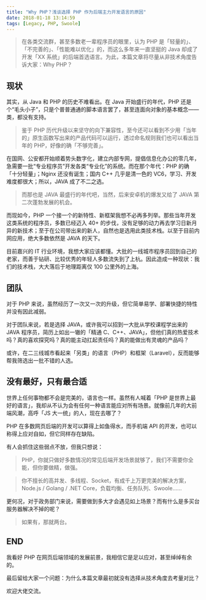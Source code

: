 ```yaml
---
title: "Why PHP？浅谈选择 PHP 作为后端主力开发语言的原因"
date: 2018-01-18 13:14:59
tags: [Legacy, PHP, Swoole]
---
```


> 在各类交流群，甚至多数老一辈程序员的眼里，认为 PHP 是「轻量的」、「不完善的」、「性能难以优化」的，而这么多年来一直坚挺的 Java 却成了开发「XX 系统」的后端首选语言。为此，本篇文章将尽量从非技术角度告诉大家：Why PHP？

## 现状

其实，从 Java 和 PHP 的历史不难看出。在 Java 开始盛行的年代，PHP 还是个“毛头小子”，只是个普普通通的脚本语言罢了，甚至连面向对象的基本概念——类，都没有支持。

> 鉴于 PHP 历代升级以来坚守的向下兼容性，至今还可以看到不少用「当年的」原生函数写出来的产品代码可以运行，透过命名规则我们也可以看出当年的 PHP，好像的确「不够完善」。

在国网、公安都开始顺着势头数字化，建立内部专网，提倡信息化办公的零几年，急需要一批“专业程序员”开发各类“专业化”的系统。而在那个年代：PHP 的确「十分轻量」；Nginx 还没有诞生；国内 C++ 几乎是清一色的 VC6，学习、开发难度都很大；所以，JAVA 成了不二之选。

> 而那也是 JAVA 最盛行的年代吧，当然，后来安卓机的爆发又给了 JAVA 第二次蓬勃发展的机会。

而现如今，PHP 一个接一个的新特性、新框架我想不必再多列举。那些当年开发这类系统的程序员，多数已经迈入 40+ 的步伐，没有足够的动力再去学习日新月异的新技术；至于在公司带出来的新人，自然也是选用此类技术栈。以至于目前内网应用，绝大多数依然是 JAVA 的天下。

目前嘉兴的 IT 行业环境，我想大家应该都懂。大批的一线城市程序员回到自己的老家，而善于钻研、比较优秀的年轻人多数流失到了上杭。因此造成一种现状：我们的技术栈，大大落后于地理距离仅 100 公里外的上海。

## 团队

对于 PHP 来说，虽然经历了一次又一次的升级，但它简单易学、部署快捷的特性并没有因此减弱。

对于团队来说，若是选择 JAVA，或许我可以招到一大批从学校课程学出来的 JAVA 程序员，简历上如出一辙的「精通 C、C++、JAVA」，但他们真的热爱技术吗？真的喜欢探究吗？真的能主动扛起责任吗？真的能做出有灵魂的产品吗？

或许，在二三线城市看起来「另类」的语言（PHP）和框架（Laravel），反而能够帮我筛选出一批不错的人选。

## 没有最好，只有最合适

世界上任何事物都不会是完美的，语言也一样。虽然有人喊着「PHP 是世界上最好的语言」，我却从不认为会有任何一种语言能应对所有场景。就像前几年的大前端风潮，高呼「JS 大一统」的人，现在去哪了？

PHP 在多数网页后端的开发可以算得上如鱼得水，而手机端 API 的开发，也可以称得上应对自如，但它同样存在缺陷。

有人会抓住这些弱点不放，但我只想说：

> PHP，你就只做好多数情况的常见后端开发场景就够了，我们不需要你全能，但你要做精，做强。

> 你不擅长的高并发、多线程、Socket，有成千上万更完美的解决方案，Node.js / Golang / .NET Core，负载均衡、任务队列、Swoole……

更何况，对于政务部门来说，需要做到多大才会遇见如上场景？而有什么是多买台服务器解决不掉的呢？

> 如果有，那就两台。

## END

我看好 PHP 在网页后端领域的发展前景，我相信它是足以应对，甚至绰绰有余的。

最后留给大家一个问题：为什么本篇文章最初就没有选择从技术角度去考量对比？

欢迎大佬交流。
